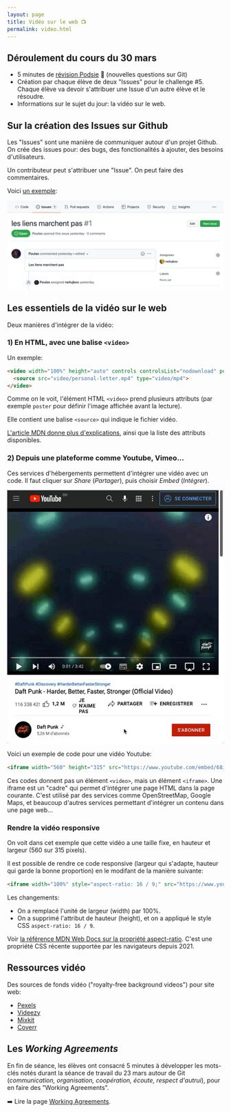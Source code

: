 ```yaml
---
layout: page
title: Vidéo sur le web 📺
permalink: video.html
---
```


## Déroulement du cours du 30 mars

- 5 minutes de [révision Podsie](https://student.podsie.org/) 🧠 (nouvelles questions sur Git)
- Création par chaque élève de deux "Issues" pour le challenge #5. Chaque élève va devoir s'attribuer une Issue d'un autre élève et le résoudre.
- Informations sur le sujet du jour: la vidéo sur le web.

## Sur la création des Issues sur Github

Les "Issues" sont une manière de communiquer autour d'un projet Github. On crée des issues pour: des bugs, des fonctionalités à ajouter, des besoins d'utilisateurs.

Un contributeur peut s'attribuer une "Issue". On peut faire des commentaires.

Voici [un exemple](https://github.com/eracom-ID401/Site-Skateb-b--Thomas/issues/1):

![](img/git/issue-liens.png)

## Les essentiels de la vidéo sur le web

Deux manières d'intégrer de la vidéo:

### 1) En HTML, avec une balise `<video>`

Un exemple:

```html
<video width="100%" height="auto" controls controlsList="nodownload" poster="video/personal-letter.jpg">
  <source src="video/personal-letter.mp4" type="video/mp4">
</video>
```

Comme on le voit, l'élément HTML `<video>` prend plusieurs attributs (par exemple `poster` pour définir l'image affichée avant la lecture).

Elle contient une balise `<source>` qui indique le fichier vidéo.

[L'article MDN donne plus d'explications](https://developer.mozilla.org/fr/docs/Web/HTML/Element/video), ainsi que la liste des attributs disponibles.

### 2) Depuis une plateforme comme Youtube, Vimeo...

Ces services d'hébergements permettent d'intégrer une vidéo avec un code. Il faut cliquer sur *Share* (*Partager*), puis choisir *Embed* (*Intégrer*).

![Intégration depuis Youtube](img/video/youtube-share-dp.gif)

Voici un exemple de code pour une vidéo Youtube:

```html
<iframe width="560" height="315" src="https://www.youtube.com/embed/68iQAo2XXtE" title="YouTube video player" frameborder="0" allow="accelerometer; autoplay; clipboard-write; encrypted-media; gyroscope; picture-in-picture" allowfullscreen></iframe>
```

Ces codes donnent pas un élément `<video>`, mais un élément `<iframe>`. Une iframe est un "cadre" qui permet d'intégrer une page HTML dans la page courante. C'est utilisé par des services comme OpenStreetMap, Google Maps, et beaucoup d'autres services permettant d'intégrer un contenu dans une page web... 

### Rendre la vidéo responsive

On voit dans cet exemple que cette vidéo a une taille fixe, en hauteur et largeur (560 sur 315 pixels).

Il est possible de rendre ce code responsive (largeur qui s'adapte, hauteur qui garde la bonne proportion) en le modifant de la manière suivante: 

```html
<iframe width="100%" style="aspect-ratio: 16 / 9;" src="https://www.youtube.com/embed/68iQAo2XXtE" title="YouTube video player" frameborder="0" allow="accelerometer; autoplay; clipboard-write; encrypted-media; gyroscope; picture-in-picture" allowfullscreen></iframe>
```

Les changements:

- On a remplacé l'unité de largeur (width) par 100%.
- On a supprimé l'attribut de hauteur (height), et on a appliqué le style CSS `aspect-ratio: 16 / 9`.

Voir [la référence MDN Web Docs sur la propriété aspect-ratio](https://developer.mozilla.org/fr/docs/Web/CSS/aspect-ratio). C'est une propriété CSS récente supportée par les navigateurs depuis 2021.

## Ressources vidéo

Des sources de fonds vidéo ("royalty-free background videos") pour site web:

- [Pexels](https://www.pexels.com/search/videos/background/)
- [Videezy](https://www.videezy.com/free-video/background)
- [Mixkit](https://mixkit.co/free-video-backgrounds/)
- [Coverr](https://coverr.co/)

## Les *Working Agreements*

En fin de séance, les élèves ont consacré 5 minutes à développer les mots-clés notés durant la séance de travail du 23 mars autour de Git (*communication, organisation, coopération, écoute, respect d'autrui*), pour en faire des "Working Agreements".

➡️ Lire la page [Working Agreements](working-agreements.html).

